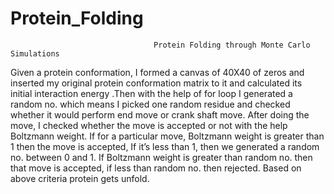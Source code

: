 # Protein_Folding
                                    Protein Folding through Monte Carlo Simulations
                                    
Given a protein conformation, I formed a canvas of 40X40 of zeros and inserted my original protein conformation matrix to it and calculated its initial interaction energy .Then with the help of for loop I generated a random no. which means I picked one random residue and checked whether it would perform end move or crank shaft move. After doing the move, I checked whether the move is accepted or not with the help Boltzmann weight.
If for a particular move, Boltzmann weight is greater than 1 then the move is accepted, If it’s less than 1, then we generated a random no. between 0 and 1. If Boltzmann weight is greater than random no. then that move is accepted, if less than random no. then rejected.
Based on above criteria protein gets unfold.   
